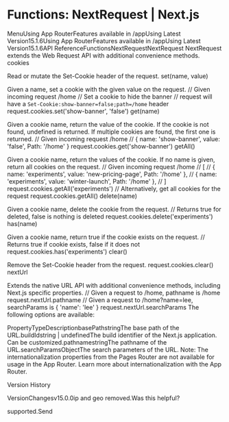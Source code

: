 # Functions: NextRequest | Next.js

<p>MenuUsing App RouterFeatures available in /appUsing Latest Version15.1.6Using App RouterFeatures available in /appUsing Latest Version15.1.6API ReferenceFunctionsNextRequestNextRequest
NextRequest extends the Web Request API with additional convenience methods.
cookies</p>
<p>Read or mutate the Set-Cookie header of the request.
set(name, value)</p>
<p>Given a name, set a cookie with the given value on the request.
// Given incoming request /home
// Set a cookie to hide the banner
// request will have a <code>Set-Cookie:show-banner=false;path=/home</code> header
request.cookies.set('show-banner', 'false')
get(name)</p>
<p>Given a cookie name, return the value of the cookie. If the cookie is not found, undefined is returned. If multiple cookies are found, the first one is returned.
// Given incoming request /home
// { name: 'show-banner', value: 'false', Path: '/home' }
request.cookies.get('show-banner')
getAll()</p>
<p>Given a cookie name, return the values of the cookie. If no name is given, return all cookies on the request.
// Given incoming request /home
// [
//   { name: 'experiments', value: 'new-pricing-page', Path: '/home' },
//   { name: 'experiments', value: 'winter-launch', Path: '/home' },
// ]
request.cookies.getAll('experiments')
// Alternatively, get all cookies for the request
request.cookies.getAll()
delete(name)</p>
<p>Given a cookie name, delete the cookie from the request.
// Returns true for deleted, false is nothing is deleted
request.cookies.delete('experiments')
has(name)</p>
<p>Given a cookie name, return true if the cookie exists on the request.
// Returns true if cookie exists, false if it does not
request.cookies.has('experiments')
clear()</p>
<p>Remove the Set-Cookie header from the request.
request.cookies.clear()
nextUrl</p>
<p>Extends the native URL API with additional convenience methods, including Next.js specific properties.
// Given a request to /home, pathname is /home
request.nextUrl.pathname
// Given a request to /home?name=lee, searchParams is { 'name': 'lee' }
request.nextUrl.searchParams
The following options are available:</p>
<p>PropertyTypeDescriptionbasePathstringThe base path of the URL.buildIdstring | undefinedThe build identifier of the Next.js application. Can be customized.pathnamestringThe pathname of the URL.searchParamsObjectThe search parameters of the URL.
Note: The internationalization properties from the Pages Router are not available for usage in the App Router. Learn more about internationalization with the App Router.</p>
<p>Version History</p>
<p>VersionChangesv15.0.0ip and geo removed.Was this helpful?</p>
<p>supported.Send</p>
